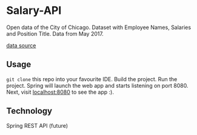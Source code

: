 # Salary-API


Open data of the City of Chicago. Dataset with Employee Names, Salaries and Position Title. Data from May 2017.
<br>

[data source](https://data.cityofchicago.org/Administration-Finance/Current-Employee-Names-Salaries-and-Position-Title/xzkq-xp2w)<br>

## Usage
`git clone` this repo into your favourite IDE. Build the project. Run the project. Spring will launch the web app and starts listening on port 8080. Next, visit [localhost:8080](http://localhost:8080) to see the app :). 

## Technology
Spring REST API (future)<br>
